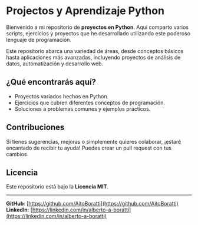 # Projectos y Aprendizaje Python

Bienvenido a mi repositorio de **proyectos en Python**. Aquí comparto varios scripts, ejercicios y proyectos que he desarrollado utilizando este poderoso lenguaje de programación.

Este repositorio abarca una variedad de áreas, desde conceptos básicos hasta aplicaciones más avanzadas, incluyendo proyectos de análisis de datos, automatización y desarrollo web.

## ¿Qué encontrarás aquí?

- Proyectos variados hechos en Python.
- Ejercicios que cubren diferentes conceptos de programación.
- Soluciones a problemas comunes y ejemplos prácticos.


## Contribuciones

Si tienes sugerencias, mejoras o simplemente quieres colaborar, ¡estaré encantado de recibir tu ayuda! Puedes crear un pull request con tus cambios.

## Licencia

Este repositorio está bajo la **Licencia MIT**.

---

**GitHub**: [https://github.com/AitoBoratti](https://github.com/AitoBoratti)  
**LinkedIn**: [https://linkedin.com/in/alberto-a-boratti](https://linkedin.com/in/alberto-a-boratti)
